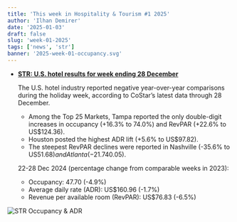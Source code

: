 ```yaml
---
title: 'This week in Hospitality & Tourism #1 2025'
author: 'Ilhan Demirer'
date: '2025-01-03'
draft: false
slug: 'week-01-2025'
tags: ['news', 'str']
banner: '2025-week-01-occupancy.svg'
---
```


- **[STR: U.S. hotel results for week ending 28 December](https://str.com/press-release/us-hotel-results-week-ending-28-december)**

  The U.S. hotel industry reported negative year-over-year comparisons during the holiday week, according to CoStar’s latest data through 28 December.

  - Among the Top 25 Markets, Tampa reported the only double-digit increases in occupancy (+16.3% to 74.0%) and RevPAR (+22.6% to US$124.36).
  - Houston posted the highest ADR lift (+5.6% to US$97.82).
  - The steepest RevPAR declines were reported in Nashville (-35.6% to US$51.68) and Atlanta (-21.7% to US$40.05).

  22-28 Dec 2024 (percentage change from comparable weeks in 2023):

  - Occupancy: 47.70 (-4.9%)
  - Average daily rate (ADR): US$160.96 (-1.7%)
  - Revenue per available room (RevPAR): US$76.83 (-6.5%)

![STR Occupancy & ADR](/images/blogimages/2025-week-01-occupancy.svg)
